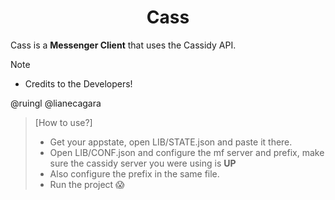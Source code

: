 <div align="center">
  <h1><b>Cass</b></h1>
</div>

Cass is a <b>Messenger Client</b> that uses the Cassidy API.

> [!NOTE]
> - Credits to the Developers!
>
> @ruingl
> @lianecagara


> [How to use?]
> - Get your appstate, open LIB/STATE.json and paste it there.
> - Open LIB/CONF.json and configure the mf server and prefix, make sure the cassidy server you were using is **UP**
> - Also configure the prefix in the same file.
> - Run the project 😱